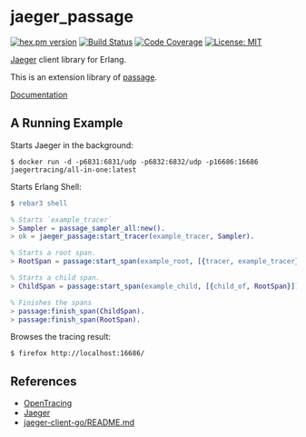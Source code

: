 jaeger_passage
==============

[![hex.pm version](https://img.shields.io/hexpm/v/jaeger_passage.svg)](https://hex.pm/packages/jaeger_passage)
[![Build Status](https://travis-ci.org/sile/jaeger_passage.svg?branch=master)](https://travis-ci.org/sile/jaeger_passage)
[![Code Coverage](https://codecov.io/gh/sile/jaeger_passage/branch/master/graph/badge.svg)](https://codecov.io/gh/sile/jaeger_passage/branch/master)
[![License: MIT](https://img.shields.io/badge/license-MIT-blue.svg)](LICENSE)

[Jaeger](https://uber.github.io/jaeger/) client library for Erlang.

This is an extension library of [passage](https://github.com/sile/passage).

[Documentation](https://hexdocs.pm/jaeger_passage/)

A Running Example
-----------------

Starts Jaeger in the background:

```console
$ docker run -d -p6831:6831/udp -p6832:6832/udp -p16686:16686 jaegertracing/all-in-one:latest
```

Starts Erlang Shell:
```erlang
$ rebar3 shell

% Starts `example_tracer`
> Sampler = passage_sampler_all:new().
> ok = jaeger_passage:start_tracer(example_tracer, Sampler).

% Starts a root span.
> RootSpan = passage:start_span(example_root, [{tracer, example_tracer}]).

% Starts a child span.
> ChildSpan = passage:start_span(example_child, [{child_of, RootSpan}]).

% Finishes the spans
> passage:finish_span(ChildSpan).
> passage:finish_span(RootSpan).
```

Browses the tracing result:
```console
$ firefox http://localhost:16686/
```

References
-----------

- [OpenTracing](http://opentracing.io/)
- [Jaeger](https://uber.github.io/jaeger/)
- [jaeger-client-go/README.md](https://github.com/jaegertracing/jaeger-client-go/blob/v2.9.0/README.md)

